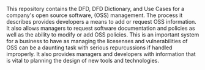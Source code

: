 This repository contains the DFD, DFD Dictionary, and Use Cases for a company's open source software, (OSS) management. The process it describes provides developers a means to add or request OSS information. It also allows managers to request software documentation and policies as well as the ability to modify or add OSS policies. This is an important system for a business to have as managing the licesenses and vulnerabilities of OSS can be a daunting task with serious repurcussions if handled improperly. It also provides managers and developers with information that is vital to planning the design of new tools and technologies. 

